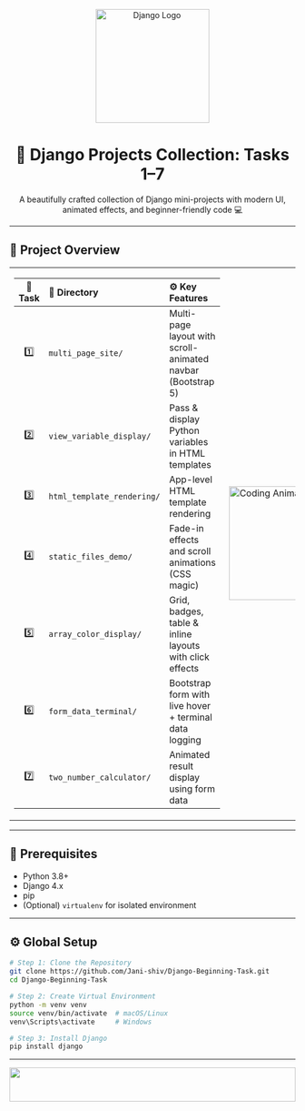 <!-- Header GIF -->
<p align="center">
  <img src="https://media.giphy.com/media/L8K62iTDkzGX6/giphy.gif" width="200" alt="Django Logo">
</p>

<h1 align="center">🧩 Django Projects Collection: Tasks 1–7</h1>

<p align="center">
  A beautifully crafted collection of Django mini-projects with modern UI, animated effects, and beginner-friendly code 💻
</p>

---

## 🚀 Project Overview

<table>
  <tr>
    <td>

| 🧠 Task | 📁 Directory                | ⚙️ Key Features |
|:-------:|:-----------------------------|:----------------|
| 1️⃣ | `multi_page_site/`         | Multi-page layout with scroll-animated navbar (Bootstrap 5) |
| 2️⃣ | `view_variable_display/`   | Pass & display Python variables in HTML templates |
| 3️⃣ | `html_template_rendering/` | App-level HTML template rendering |
| 4️⃣ | `static_files_demo/`       | Fade-in effects and scroll animations (CSS magic) |
| 5️⃣ | `array_color_display/`     | Grid, badges, table & inline layouts with click effects |
| 6️⃣ | `form_data_terminal/`      | Bootstrap form with live hover + terminal data logging |
| 7️⃣ | `two_number_calculator/`   | Animated result display using form data |

   </td>
   <td>
     <img src="https://media.giphy.com/media/v1.Y2lkPTc5MGI3NjExb3Z5cjkwOWN3bXFhNDV5Mm5pMzh4cXJub3RicTZ5bTJ6MjJ0MDBpNyZlcD12MV9naWZzX3NlYXJjaCZjdD1n/6FWpozKBgrQD4MZwDC/giphy.gif" width="200" hight="100%" alt="Coding Animation">
   </td>
  </tr>
</table>

---


## 🧰 Prerequisites

- Python 3.8+
- Django 4.x
- pip
- (Optional) `virtualenv` for isolated environment

---

## ⚙️ Global Setup

```bash
# Step 1: Clone the Repository
git clone https://github.com/Jani-shiv/Django-Beginning-Task.git
cd Django-Beginning-Task

# Step 2: Create Virtual Environment
python -m venv venv
source venv/bin/activate  # macOS/Linux
venv\Scripts\activate     # Windows

# Step 3: Install Django
pip install django


```

---

<!-- Wave -->
<img height="60" width="100%" section=footer src="https://media1.giphy.com/media/v1.Y2lkPTc5MGI3NjExZ3BiamF6ZXJocHdkcHJ1aXlrcjkzaTB6MmRwNm1zNWpyMTV1bmxmdCZlcD12MV9pbnRlcm5hbF9naWZfYnlfaWQmY3Q9cw/i4GINnCIFD7i727t0N/giphy.gif" />
